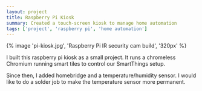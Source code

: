 ```yaml
---
layout: project
title: Raspberry Pi Kiosk
summary: Created a touch-screen kiosk to manage home automation
tags: ['project', 'raspberry pi', 'home automation']
---
```


{% image 'pi-kiosk.jpg', 'Raspberry Pi IR security cam build', '320px' %}

I built this raspberry pi kiosk as a small project. It runs a chromeless Chromium running smart tiles to control our SmartThings setup.

Since then, I added homebridge and a temperature/humidity sensor. I would like to do a solder job to make the temperature sensor more permanent.
